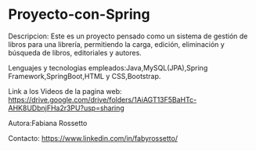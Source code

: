 # Proyecto-con-Spring

Descripcion: Este es un proyecto pensado como un sistema de gestión de libros para una librería, permitiendo la carga, edición, eliminación y búsqueda de libros, editoriales y autores.

Lenguajes y tecnologias empleados:Java,MySQL(JPA),Spring Framework,SpringBoot,HTML y CSS,Bootstrap.

Link a los Videos de la pagina web: https://drive.google.com/drive/folders/1AiAGT13F5BaHTc-AHK8UDbnjFHa2r3PU?usp=sharing

Autora:Fabiana Rossetto

Contacto: https://www.linkedin.com/in/fabyrossetto/
